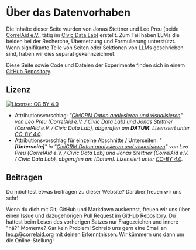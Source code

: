 # Über das Datenvorhaben

Die Inhalte dieser Seite wurden von Jonas Stettner und Leo Preu (beide [CorrelAid e.V.](https://correlaid.org), tätig im [Civic Data Lab](https://civic-data.de)) erstellt. Zum Teil haben LLMs die beiden bei der Recherche, Übersetzung und Formulierung unterstützt. Wenn signifikante Teile von Seiten oder Sektionen von LLMs geschrieben sind, haben wir dies separat gekennzeichnet.

Diese Seite sowie Code und Dateien der Experimente finden sich in einem [GitHub Repository](https://github.com/CorrelAid/cdl_civicrm_analyse).

## Lizenz
 [![License: CC BY 4.0](https://img.shields.io/badge/License-CC%20BY%204.0-lightgrey.svg)](https://creativecommons.org/licenses/by/4.0/deed.de) 

- Attributionsvorschlag: *"[CiviCRM Datan analysieren und visualisieren](https://correlaid.github.io/cdl_civicrm_analyse/)" von Leo Preu (CorrelAid e.V. / Civic Data Lab) und Jonas Stettner (CorrelAid e.V. / Civic Data Lab), abgerufen am **DATUM**. Lizensiert unter [CC-BY 4.0](https://creativecommons.org/licenses/by/4.0/deed.de).*
- Attributionsvorschlag für einzelne Abschnitte / Unterseiten: *"**[Unterseite]**" in "[CiviCRM Datan analysieren und visualisieren](https://correlaid.github.io/cdl_civicrm_analyse/)" von Leo Preu (CorrelAid e.V. / Civic Data Lab) und Jonas Stettner (CorrelAid e.V. / Civic Data Lab), abgerufen am [Datum]. Lizensiert unter [CC-BY 4.0](https://creativecommons.org/licenses/by/4.0/deed.de).*

## Beitragen

Du möchtest etwas beitragen zu dieser Website? Darüber freuen wir uns sehr!

Wenn du dich mit Git, GitHub und Markdown auskennst, freuen wir uns über einen Issue und dazugehörigen Pull Request im [GitHub Repository](https://github.com/CorrelAid/cdl_civicrm_analyse). Du hattest beim Lesen des vorherigen Satzes nur Fragezeichen und innere "hä?" Momente? Gar kein Problem! Schreib uns gern eine Email an [leo.p@correlaid.org](mailto:leo.p@correlaid.org) mit deinen Erkenntnissen. Wir kümmern uns dann um die Online-Stellung!